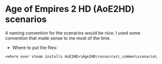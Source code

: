 # Age of Empires 2 HD (AoE2HD) scenarios
A naming convention for the scenarios would be nice. I used some convention that made sense to me most of the time. 


* Where to put the files:

```batch
<where ever steam installs AoE2HD>\Age2HD\resources\_common\scenario\
```